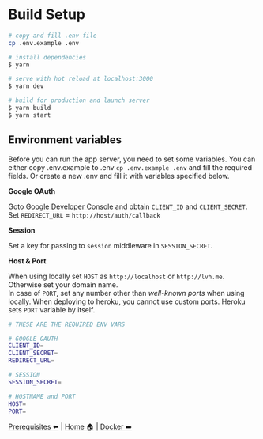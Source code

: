 # Build Setup

```bash
# copy and fill .env file
cp .env.example .env

# install dependencies
$ yarn

# serve with hot reload at localhost:3000
$ yarn dev

# build for production and launch server
$ yarn build
$ yarn start
```

## Environment variables

Before you can run the app server, you need to set some variables.
You can either copy .env.example to .env `cp .env.example .env` and fill
the required fields. Or create a new .env and fill it with variables specified below.

**Google OAuth**

Goto [Google Developer Console](https://console.developers.google.com/apis/credentials)
and obtain `CLIENT_ID` and `CLIENT_SECRET`.  
Set `REDIRECT_URL` = `http://host/auth/callback`

**Session**

Set a key for passing to `session` middleware in `SESSION_SECRET`.

**Host & Port**

When using locally set `HOST` as `http://localhost` or `http://lvh.me`. Otherwise set your domain name.  
In case of `PORT`, set any number other than *well-known ports* when using locally. When deploying to heroku, you cannot use custom ports. Heroku sets `PORT` variable by itself.


```bash
# THESE ARE THE REQUIRED ENV VARS

# GOOGLE OAUTH
CLIENT_ID=
CLIENT_SECRET=
REDIRECT_URL=

# SESSION
SESSION_SECRET=

# HOSTNAME and PORT
HOST=
PORT=
```
[Prerequisites :arrow_left:](./prerequisites.md) |
[Home :house:](../README.md) |
[Docker :arrow_right:](./docker.md)